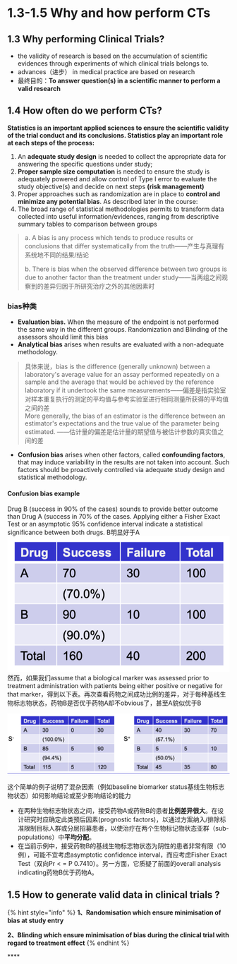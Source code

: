 # 1.3-1.5 Why and how perform CTs

## 1.3 Why performing Clinical Trials?

* the validity of research is based on the accumulation of scientific evidences through experiments of which clinical trials belongs to.
* advances（进步） in medical practice are based on research
* 最终目的：**To answer question\(s\) in a scientific manner to perform a valid research**

## 1.4 How often do we perform CTs?

**Statistics is an important applied sciences to ensure the scientific validity of the trial conduct and its conclusions. Statistics play an important role at each steps of the process:**

1. An **adequate study design** is needed to collect the appropriate data for answering the specific questions under study;
2. **Proper sample size computation** is needed to ensure the study is adequately powered and allow control of Type I error to evaluate the study objective\(s\) and decide on next steps **\(risk management\)**
3. Proper approaches such as randomization are in place to **control and minimize any potential bias**. As described later in the course:
4. The broad range of statistical methodologies permits to transform data collected into useful information/evidences, ranging from descriptive summary tables to comparison between groups

> a. A bias is any process which tends to produce results or conclusions that differ systematically from the truth——产生与真理有系​​统地不同的结果/结论
>
> b. There is bias when the observed difference between two groups is due to another factor than the treatment under study——当两组之间观察到的差异归因于所研究治疗之外的其他因素时

### **bias种类**

* **Evaluation bias.** When the measure of the endpoint is not performed the same way in the different groups. Randomization and Blinding of the assessors should limit this bias
* **Analytical bias** arises when results are evaluated with a non-adequate methodology.

> 具体来说，bias is the difference \(generally unknown\) between a laboratory's average value for an assay performed repeatedly on a sample and the average that would be achieved by the reference laboratory if it undertook the same measurements——偏差是指实验室对样本重复执行的测定的平均值与参考实验室进行相同测量所获得的平均值之间的差  
> More generally, the bias of an estimator is the difference between an estimator's expectations and the true value of the parameter being estimated. ——估计量的偏差是估计量的期望值与被估计参数的真实值之间的差

* **Confusion bias** arises when other factors, called **confounding factors**, that may induce variability in the results are not taken into account. Such factors should be proactively controlled via adequate study design and statistical methodology.

#### **Confusion bias example**

Drug B \(success in 90% of the cases\) sounds to provide better outcome than Drug A \(success in 70% of the cases. Applying either a Fisher Exact Test or an asymptotic 95% confidence interval indicate a statistical significance between both drugs. B明显好于A  
                                                    ![](../.gitbook/assets/image%20%2817%29.png)  
然而，如果我们assume that a biological marker was assessed prior to treatment administration with patients being either positive or negative for that marker，得到以下表。再次查看药物之间成功比例的差异，对于每种基线生物标志物状态，药物B是否优于药物A却不obvious了，甚至A貌似优于B

![](../.gitbook/assets/image%20%2837%29.png)

这个简单的例子说明了混杂因素（例如baseline biomarker status基线生物标志物状态）如何影响结论或至少影响结论的能力

* 在两种生物标志物状态之间，接受药物A或药物B的患者**比例差异很大**。在设计研究时应确定此类预后因素\(prognostic factors\)，以通过方案纳入/排除标准限制目标人群或分层招募患者，以使治疗在两个生物标记物状态亚群（sub-populations）中**平均分配**。
* 在当前示例中，接受药物B的基线生物标志物状态为阴性的患者非常有限（10例），可能不宜考虑asymptotic confidence interval，而应考虑Fisher Exact Test（双向Pr &lt; = P 0.7410）。另一方面，它质疑了前面的overall analysis indicating药物B优于药物A。

## 1.5 How to generate valid data in clinical trials ?

{% hint style="info" %}
**1、Randomisation which ensure minimisation of bias at study entry**

**2、Blinding which ensure minimisation of bias during the clinical trial with regard to treatment effect**
{% endhint %}



\*\*\*\*



